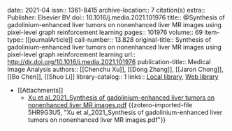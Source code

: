 date:: 2021-04
issn:: 1361-8415
archive-location:: 7 citation(s)
extra:: Publisher: Elsevier BV
doi:: 10.1016/j.media.2021.101976
title:: @Synthesis of gadolinium-enhanced liver tumors on nonenhanced liver MR images using pixel-level graph reinforcement learning
pages:: 101976
volume:: 69
item-type:: [[journalArticle]]
call-number:: 13.828
original-title:: Synthesis of gadolinium-enhanced liver tumors on nonenhanced liver MR images using pixel-level graph reinforcement learning
url:: http://dx.doi.org/10.1016/j.media.2021.101976
publication-title:: Medical Image Analysis
authors:: [[Chenchu Xu]], [[Dong Zhang]], [[Jaron Chong]], [[Bo Chen]], [[Shuo Li]]
library-catalog:: 1
links:: [Local library](zotero://select/library/items/XQCRUA8C), [Web library](https://www.zotero.org/users/8746250/items/XQCRUA8C)

- [[Attachments]]
	- [Xu et al_2021_Synthesis of gadolinium-enhanced liver tumors on nonenhanced liver MR images.pdf](https://sci.bban.top/pdf/10.1016/j.media.2021.101976.pdf#view=FitH) {{zotero-imported-file 5HR9G3U5, "Xu et al_2021_Synthesis of gadolinium-enhanced liver tumors on nonenhanced liver MR images.pdf"}}